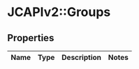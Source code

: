 # JCAPIv2::Groups

## Properties
Name | Type | Description | Notes
------------ | ------------- | ------------- | -------------


